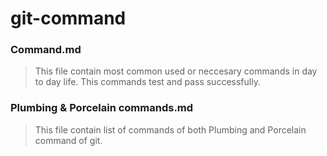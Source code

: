 # git-command


### Command.md
> This file contain most common used or neccesary commands in day to day life.
> This commands test and pass successfully.


### Plumbing & Porcelain commands.md
> This file contain list of commands of both Plumbing and Porcelain command of git.
